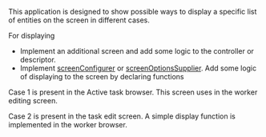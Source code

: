 This application is designed to show possible ways to display a specific list of entities on the screen in different cases. 

For displaying
- Implement an additional screen and add some logic to the controller or descriptor.
- Implement [screenConfigurer](https://docs.jmix.io/jmix/backoffice-ui/actions/standard-actions/add-action.html#_screenconfigurer) or [screenOptionsSupplier](https://docs.jmix.io/jmix/backoffice-ui/actions/standard-actions/add-action.html#_screenoptionssupplier). Add some logic of displaying to the screen by declaring functions

Case 1 is present in the Active task browser. This screen uses in the worker editing screen. 

Case 2 is present in the task edit screen. A simple display function is implemented in the worker browser.
